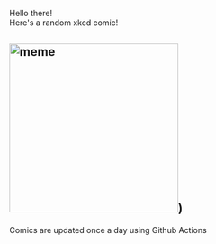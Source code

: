 Hello there! <br>Here's a random xkcd comic!<br>
## <img src="https://imgs.xkcd.com/comics/doomsday_clock.png" alt="meme" width="300"/>)<br>
Comics are updated once a day using Github Actions